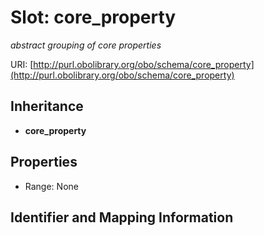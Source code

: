 # Slot: core_property
_abstract grouping of core properties_


URI: [http://purl.obolibrary.org/obo/schema/core_property](http://purl.obolibrary.org/obo/schema/core_property)




## Inheritance

* **core_property**



## Properties

 * Range: None



## Identifier and Mapping Information





